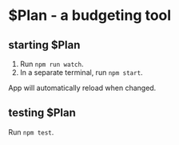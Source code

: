 # $Plan - a budgeting tool #

## starting $Plan ##
1. Run `npm run watch`.
2. In a separate terminal, run `npm start`.

App will automatically reload when changed.

## testing $Plan ##
Run `npm test`.
